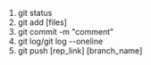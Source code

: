 1. git status
2. git add [files]
3. git commit -m "comment"
4. git log/git log --oneline
5. git push [rep_link] [branch_name]
